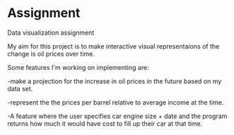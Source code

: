# Assignment
Data visualization assignment

My aim for this project is to make interactive visual representaions of the change is oil prices over time.

Some features I'm working on implementing are:


-make a projection for the increase in oil prices in the future based on my data set.


-represent the the prices per barrel relative to average income at the time.


-A feature where the user specifies car engine size + date and the program returns how much it would have cost to fill up their  car at that time.


